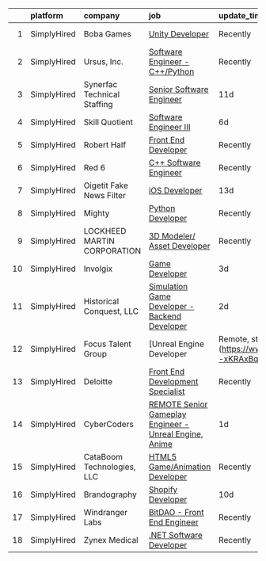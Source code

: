 

|    | platform    | company                     | job                                                                                                                                                                    | update_time   | location         |
|---:|:------------|:----------------------------|:-----------------------------------------------------------------------------------------------------------------------------------------------------------------------|:--------------|:-----------------|
|  1 | SimplyHired | Boba Games                  | [Unity Developer](https://www.simplyhired.com/job/2Ksr-vYemOiPxyV6NP21dgUhB8wRHGoUQJWl1pqvIB76GUwYWBx1zA?q=animation+developer)                                        | Recently      | Schaumburg, IL   |
|  2 | SimplyHired | Ursus, Inc.                 | [Software Engineer - C++/Python](https://www.simplyhired.com/job/xK_JDL4J6zfuTPeTZP7njEy4zaFQGDuJwn2FlfPWuKnbhPeBRA2a4w?q=animation+developer)                         | Recently      | Redmond, WA      |
|  3 | SimplyHired | Synerfac Technical Staffing | [Senior Software Engineer](https://www.simplyhired.com/job/lTkl2idKpGZk0bZPkzhRHEh23MXtaVpSyJTWwSkEoGaUpZb3fJl1rg?q=animation+developer)                               | 11d           | Fairmont, WV     |
|  4 | SimplyHired | Skill Quotient              | [Software Engineer III](https://www.simplyhired.com/job/jRskY66hgNRn3o4WF2dfbiBZg7FqBE6cNX3HZQp3NblSVhciqhHE3A?q=animation+developer)                                  | 6d            | Trout Lake, WA   |
|  5 | SimplyHired | Robert Half                 | [Front End Developer](https://www.simplyhired.com/job/U7z3rk_yOKnmG93JbmINu4jf9D3tL36dstNK0Jx761m0LzybwezuzA?q=animation+developer)                                    | Recently      | Dallas, TX       |
|  6 | SimplyHired | Red 6                       | [C++ Software Engineer](https://www.simplyhired.com/job/9Xtb5qUuu4R5qUWtB79vX_abIchKtlqG4zr-e2dEI3nesZVMVAFT8Q?q=animation+developer)                                  | Recently      | Santa Monica, CA |
|  7 | SimplyHired | Oigetit Fake News Filter    | [iOS Developer](https://www.simplyhired.com/job/yqiXb0RCcBJs1zEiepjT50jqB3MzLS0Ql8g6mSCEpaMmXGdRqr8gvA?q=animation+developer)                                          | 13d           | Remote           |
|  8 | SimplyHired | Mighty                      | [Python Developer](https://www.simplyhired.com/job/mSidqalQa9rFv-8uMc6mXYDSd2xaTVkb4xZSgl6OipQNezi9Fe79tw?q=animation+developer)                                       | Recently      | Remote           |
|  9 | SimplyHired | LOCKHEED MARTIN CORPORATION | [3D Modeler/ Asset Developer](https://www.simplyhired.com/job/ytznfHbT7W4AJzaUZlN3Lkqq69PW2U0nu2mqUowTqAYKW9CC1Pzlcw?q=animation+developer)                            | Recently      | Orlando, FL      |
| 10 | SimplyHired | Involgix                    | [Game Developer](https://www.simplyhired.com/job/IrfX8W5vtG_3hOhNXvUiEz9we1KCSBseoQ8C1nQUWPhiLUjf7AebeQ?q=animation+developer)                                         | 3d            | Redmond, WA      |
| 11 | SimplyHired | Historical Conquest, LLC    | [Simulation Game Developer - Backend Developer](https://www.simplyhired.com/job/D-1wNO81M4MHfaxC2JMAigEbGfjyvUdbNe3jBZWbxNSsAk3vVxhAEw?q=animation+developer)          | 2d            | Remote           |
| 12 | SimplyHired | Focus Talent Group          | [Unreal Engine Developer | Remote, starting at $150k](https://www.simplyhired.com/job/U9xTOALb4p5rphmzrpqtlpelOLHhRDfd8n9pUH5W--xKRAxBqJXwhA?q=animation+developer)    | Recently      | Los Angeles, CA  |
| 13 | SimplyHired | Deloitte                    | [Front End Development Specialist](https://www.simplyhired.com/job/v9_8JN3NqiyHlzQiW_eePSXK9W_QRBc9cnlAnllbw3UkhG7lE0MXog?q=animation+developer)                       | Recently      | Atlanta, GA      |
| 14 | SimplyHired | CyberCoders                 | [REMOTE Senior Gameplay Engineer - Unreal Engine, Anime](https://www.simplyhired.com/job/BuY4GzQVTwHi826z8bRq7aw8FTl5J_OVs98nEHroDWrRtbwpEn6pgQ?q=animation+developer) | 1d            | Torrance, CA     |
| 15 | SimplyHired | CataBoom Technologies, LLC  | [HTML5 Game/Animation Developer](https://www.simplyhired.com/job/rcD9kqRruTFu3sLPN7RcYmKqhwYda35Xkfl4DXnDIh1VgwPtoMUoDw?q=animation+developer)                         | Recently      | Richardson, TX   |
| 16 | SimplyHired | Brandography                | [Shopify Developer](https://www.simplyhired.com/job/pQDG2IwWlbGfhCrQpCOuF1HHTsC-5eAHyRywUwuBGsnpRHim0iDATg?q=animation+developer)                                      | 10d           | Remote           |
| 17 | SimplyHired | Windranger Labs             | [BitDAO - Front End Engineer](https://www.simplyhired.com/job/8tA0wIisPP_ZZcSl-Z9PfpFT0Dt1Q1_gOgrsmdsJXJtNUscHjIio2g?q=animation+developer)                            | Recently      | Remote           |
| 18 | SimplyHired | Zynex Medical               | [.NET Software Developer](https://www.simplyhired.com/job/CkZS4u7p1I92Dp42AUwS_a_ddjsrJw7_CNhZYtWMjYq5qdAiX22kGQ?q=animation+developer)                                | Recently      | Englewood, CO    |